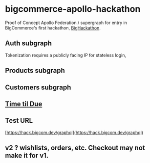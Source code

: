 # bigcommerce-apollo-hackathon

Proof of Concept Apollo Federation / supergraph for entry in BigCommerce's first hackathon, [BigHackathon](https://twitter.com/hashtag/bighackathon).

## Auth subgraph

Tokenization requires a publicly facing IP for stateless login, 

## Products subgraph

## Customers subgraph


## [Time til Due](https://free.timeanddate.com/countdown/i8h158tn/n24/cf100/cm0/cu4/ct0/cs0/ca0/cr0/ss0/cac000/cpc000/pcfff/tc66c/fs100/szw320/szh135/tatTime%20left%20to%20Event%20in/tac000/tptTime%20since%20Event%20started%20in/tpc000/mac000/mpc000/iso2022-08-26T11:50:00)

## Test URL
[https://hack.bigcom.dev/graphql](https://hack.bigcom.dev/graphql)


## v2 ? wishlists, orders, etc. Checkout may not make it for v1.